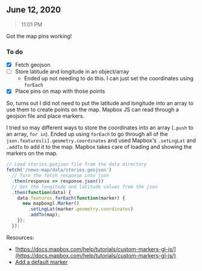 ## June 12, 2020

> 11:01 PM

Got the map pins working!

### To do
- [x] Fetch geojson
- [ ] Store latitude and longitude in an object/array
  - Ended up not needing to do this. I can just set the coordinates using `forEach`
- [x] Place pins on map with those points

So, turns out I did not need to put the latitude and longitude into an array to use them to create points on the map. Mapbox JS can read through a geojson file and place markers.

I tried so may different ways to store the coordinates into an array (`.push` to an array, `for in`). Ended up using `forEach` to go through all of the `json.features[i].geometry.coordinates` and used Mapbox's `.setLngLat` and `.addTo` to add it to the map. Mapbox takes care of loading and showing the markers on the map.

``` javascript
// Load stories.geojson file from the data directory
fetch('/news-map/data/stories.geojson')
  // Turn the fetch response into json
  .then(response => response.json())
  // Get the longitude and latitude values from the json
  .then(function(data) {
    data.features.forEach(function(marker) {
      new mapboxgl.Marker()
        .setLngLat(marker.geometry.coordinates)
        .addTo(map);
    });
  });
```
Resources:

- [https://docs.mapbox.com/help/tutorials/custom-markers-gl-js/](https://docs.mapbox.com/help/tutorials/custom-markers-gl-js/)
- [Add a default marker](https://docs.mapbox.com/mapbox-gl-js/example/add-a-marker/)